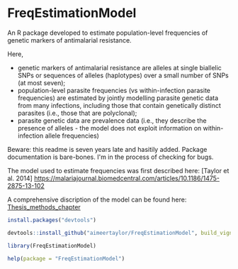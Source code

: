 # FreqEstimationModel

An R package developed to estimate population-level frequencies of genetic markers of antimalarial resistance.  

Here, 
- genetic markers of antimalarial resistance are alleles at single biallelic SNPs or sequences of alleles (haplotypes) over a small number of SNPs (at most seven);
- population-level parasite frequencies (vs within-infection parasite frequencies) are estimated by jointly modelling parasite genetic data from many infections, including those
that contain genetically distinct parasites (i.e., those that are polyclonal);
- parasite genetic data are prevalence data (i.e., they describe the presence of alleles - the model does not exploit information on within-infection allele frequencies)

Beware: this readme is seven years late and hasitily added. Package documentation is bare-bones. I'm in the process of checking for bugs. 

The model used to estimate frequencies was first described here:
[Taylor et al. 2014] https://malariajournal.biomedcentral.com/articles/10.1186/1475-2875-13-102

A comprehensive discription of the model can be found here:
[Thesis_methods_chapter](https://github.com/aimeertaylor/FreqEstimationModel/blob/master/inst/Thesis_methods_chapter.pdf)

```r
install.packages("devtools")

devtools::install_github("aimeertaylor/FreqEstimationModel", build_vignettes = TRUE)

library(FreqEstimationModel)

help(package = "FreqEstimationModel")
```
